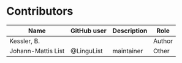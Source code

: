 # Contributors

Name | GitHub user | Description | Role
--- | --- | --- | ---
Kessler, B. | | | Author
Johann-Mattis List | @LinguList | maintainer | Other 
